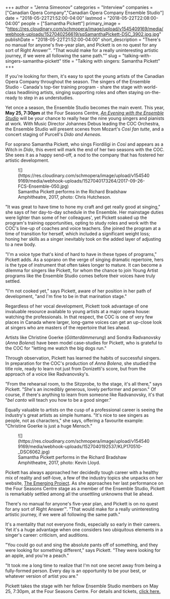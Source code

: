 +++
author = "Jenna Simeonov"
categories = "Interview"
companies = ["Canadian Opera Company","Canadian Opera Company Ensemble Studio"]
date = "2018-05-22T21:52:00-04:00"
lastmod = "2018-05-22T22:08:00-04:00"
people = ["Samantha Pickett"]
primary_image = "https://res.cloudinary.com/schmopera/image/upload/v1545409169/media/webhook-uploads/1527040256619/sqSamanthaPickett-DSC_3902.jpg.jpg"
publishDate = "2018-05-22T21:52:00-04:00"
short_description = "There&#039;s no manual for anyone&#039;s five-year plan, and Pickett is on no quest for any sort of Right Answer™. &quot;That would make for a really uninteresting artistic journey, if we were all following the same path.&quot;"
slug = "talking-with-singers-samantha-pickett"
title = "Talking with singers: Samantha Pickett"
+++

If you're looking for them, it's easy to spot the young artists of the Canadian Opera Company throughout the season. The singers of the Ensemble Studio - Canada's top-tier training program - share the stage with world-class headlining artists, singing supporting roles and often staying on-the-ready to step in as understudies. 

Yet once a season, the Ensemble Studio becomes the main event. This year, **May 25, 7:30pm** at the Four Seasons Centre, [*An Evening with the Ensemble Studio*](https://www.coc.ca/season-calendar/ESPerformance) will be your chance to really hear the nine young singers and pianists at work. With Music Director Johannes Debus leading the COC Orchestra, the Ensemble Studio will present scenes from Mozart's *Così fan tutte*, and a concert staging of Purcell's *Dido and Aeneas*.

For soprano Samantha Pickett, who sings Fiordiligi in *Così* and appears as a Witch in *Dido*, this event will mark the end of her two seasons with the COC. She sees it as a happy send-off, a nod to the company that has fostered her artistic development.

<figure data-type="image">
![](https://res.cloudinary.com/schmopera/image/upload/v1545409169/media/webhook-uploads/1527040173264/2017-09-26-FCS-Ensemble-050.jpg)
<figcaption>Samantha Pickett performs in the Richard Bradshaw Amphitheatre, 2017, photo: Chris Hutcheson.</figcaption>
</figure>

"It was great to have time to hone my craft and get really good at singing," she says of her day-to-day schedule in the Ensemble. Her mainstage duties were lighter than some of her colleagues', yet Pickett soaked up the program's training opportunities, opting to study roles and work with the COC's line-up of coaches and voice teachers. She joined the program at a time of transition for herself, which included a significant weight loss; honing her skills as a singer inevitably took on the added layer of adjusting to a new body.

"I'm a voice type that's kind of hard to have in these types of programs," Pickett adds. As a soprano on the verge of singing dramatic repertoire, hers is the type of instrument that often takes longer to mature. It can become a dilemma for singers like Pickett, for whom the chance to join Young Artist programs like the Ensemble Studio comes before their voices have truly settled.

"I'm not cooked yet," says Pickett, aware of her position in her path of development, "and I'm fine to be in that marination stage."

Regardless of her vocal development, Pickett took advantage of one invaluable resource available to young artists at a major opera house: watching the professionals. In that respect, the COC is one of very few places in Canada where larger, long-game voices can get an up-close look at singers who are masters of the repertoire that lies ahead. 

Artists like Christine Goerke (*Götterdämmerung*) and Sondra Radvanovsky (*Anna Bolena*) have been model case-studies for Pickett, who is grateful to the COC for "letting me watch the big dogs run."

Through observation, Pickett has learned the habits of successful singers. In preparation for the COC's production of *Anna Bolena*, she studied the title role, ready to learn not just from Donizetti's score, but from the approach of a voice like Radvanovsky's. 

"From the rehearsal room, to the Sitzprobe, to the stage, it's all there," says Pickett. "She's an incredibly generous, lovely performer and person." Of course, if there's anything to learn from someone like Radvanovsky, it's that "*bel canto* will teach you how to be a good singer."

Equally valuable to artists on the cusp of a professional career is seeing the industry's great artists as simple humans. "It's nice to see singers as people, not as characters," she says, offering a favourite example: "Christine Goerke is just a huge Mensch."

<figure data-type="image">
![](https://res.cloudinary.com/schmopera/image/upload/v1545409169/media/webhook-uploads/1527040192537/KLP170510-_DSC6062.jpg)
<figcaption>Samantha Pickett performs in the Richard Bradshaw Amphitheatre, 2017, photo: Kevin Lloyd.</figcaption>
</figure>

Pickett has always approached her decidedly tough career with a healthy mix of reality and self-love, a few of the industry topics she unpacks on her website, [The Emerging Project](https://www.theemergingproject.com/). As she approaches her last performance on the Four Seasons Centre stage as a member of the Ensemble Studio, Pickett is remarkably settled among all the unsettling unknowns that lie ahead.

There's no manual for anyone's five-year plan, and Pickett is on no quest for any sort of Right Answer™. "That would make for a really uninteresting artistic journey, if we were all following the same path."

It's a mentality that not everyone finds, especially so early in their careers. Yet it's a huge advantage when one considers two ubiquitous elements in a singer's career: criticism, and auditions.

"You could go out and sing the absolute pants off of something, and they were looking for something different," says Pickett. "They were looking for an apple, and you're a peach."

"It took me a long time to realize that I'm not one secret away from being a fully-formed person. Every day is an opportunity to be your best, or whatever version of artist you are."

Pickett takes the stage with her fellow Ensemble Studio members on May 25, 7:30pm, at the Four Seasons Centre. For details and tickets, [click here.](https://www.coc.ca/season-calendar/ESPerformance)
